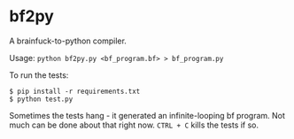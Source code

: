 # bf2py
A brainfuck-to-python compiler.

Usage: `python bf2py.py <bf_program.bf> > bf_program.py`


To run the tests:

    $ pip install -r requirements.txt
    $ python test.py

Sometimes the tests hang - it generated an infinite-looping bf program.  Not
much can be done about that right now.  `CTRL + C` kills the tests if so.